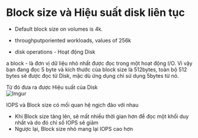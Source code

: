 # Block size và Hiệu suất disk liên tục

* Default block size on volumes is 4k. 

* throughputporiented workloads, values of 256k

* disk operations - Hoạt động Disk 

a block - là đơn vị dữ liệu nhỏ nhất được đọc trong một hoạt động I/O. Vì vậy bạn đang đọc 5 byte và kích thước của block size là 512bytes, toàn bộ 512 bytes sẽ được đọc từ Disk, mặc dù ứng dụng chỉ sử dụng 5bytes từ nó.

Từ đó đưa ra được Hiệu suất của Disk</br>![Imgur](https://i.imgur.com/ntjlFLH.png)

IOPS và Block size có mối quan hệ ngịch đảo với nhau
* Khi Block size tăng lên, sẽ mất nhiều thời gian hơn để đọc một khối duy nhất và do đó chỉ số IOPS sẽ giảm
* Ngược lại, Block size nhỏ mang lại IOPS cao hơn 